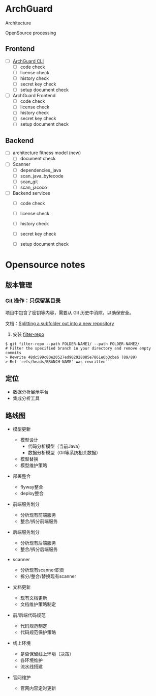 # ArchGuard

Architecture

OpenSource processing

## Frontend

- [ ] [ArchGuard CLI](https://github.com/archguard/arch-guard-cli)
   - [ ] code check
   - [ ] license check
   - [ ] history check
   - [ ] secret key check
   - [ ] setup document check
- [ ] ArchGuard Frontend
   - [ ] code check
   - [ ] license check
   - [ ] history check
   - [ ] secret key check
   - [ ] setup document check

## Backend

- [ ] architecture fitness model (new)
   - [ ] document check
- [ ] Scanner
   - [ ] dependencies_java
   - [ ] scan_java_bytecode
   - [ ] scan_git  
   - [ ] scan_jacoco 
- [ ] Backend services
   - [ ] code check
   - [ ] license check
   - [ ] history check
   - [ ] secret key check
   - [ ] setup document check


# Opensource notes

## 版本管理

### Git 操作：只保留某目录

项目中包含了密钥等内容，需要从 Git 历史中消除，以确保安全。

文档：[Splitting a subfolder out into a new repository](https://docs.github.com/en/get-started/using-git/splitting-a-subfolder-out-into-a-new-repository)

1. 安装 [filter-repo](https://github.com/newren/git-filter-repo/blob/main/INSTALL.md)

```
$ git filter-repo --path FOLDER-NAME1/ --path FOLDER-NAME2/
# Filter the specified branch in your directory and remove empty commits
> Rewrite 48dc599c80e20527ed902928085e7861e6b3cbe6 (89/89)
> Ref 'refs/heads/BRANCH-NAME' was rewritten```
```

## 定位
- 数据分析展示平台
- 集成分析工具

## 路线图
- 模型更新
  - 模型设计
    - 代码分析模型（当前Java）
    - 数据分析模型（Git等系统相关数据）
  - 模型替换
  - 模型维护策略
  
- 部署整合
  - flyway整合
  - deploy整合
  
- 前端服务划分
  - 分析现有前端服务
  - 整合/拆分前端服务
  
- 后端服务划分
  - 分析现有后端服务
  - 整合/拆分后端服务
  
- scanner
  - 分析现有scanner职责
  - 拆分/整合/替换现有scanner
  
- 文档更新
  - 现有文档更新
  - 文档维护策略制定
  
- 前/后端代码规范
  - 代码规范制定
  - 代码规范保护策略
  
- 线上环境
  - 是否保留线上环境（决策）
  - 各环境维护
  - 流水线搭建
  
- 官网维护
  - 官网内容定时更新



